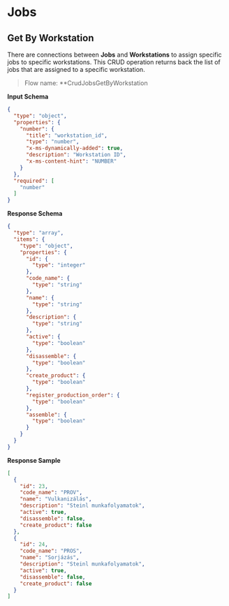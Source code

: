 # Jobs

## Get By Workstation

There are connections between **Jobs** and **Workstations** to assign specific
jobs to specific workstations. This CRUD operation returns back the list of jobs
that are assigned to a specific workstation.

> Flow name: **CrudJobsGetByWorkstation

**Input Schema**

```json
{
  "type": "object",
  "properties": {
    "number": {
      "title": "workstation_id",
      "type": "number",
      "x-ms-dynamically-added": true,
      "description": "Workstation ID",
      "x-ms-content-hint": "NUMBER"
    }
  },
  "required": [
    "number"
  ]
}
```

**Response Schema**

```json
{
  "type": "array",
  "items": {
    "type": "object",
    "properties": {
      "id": {
        "type": "integer"
      },
      "code_name": {
        "type": "string"
      },
      "name": {
        "type": "string"
      },
      "description": {
        "type": "string"
      },
      "active": {
        "type": "boolean"
      },
      "disassemble": {
        "type": "boolean"
      },
      "create_product": {
        "type": "boolean"
      },
      "register_production_order": {
        "type": "boolean"
      },
      "assemble": {
        "type": "boolean"
      }
    }
  }
}
```

**Response Sample**

```json
[
  {
    "id": 23,
    "code_name": "PROV",
    "name": "Vulkanizálás",
    "description": "Steinl munkafolyamatok",
    "active": true,
    "disassemble": false,
    "create_product": false
  },
  {
    "id": 24,
    "code_name": "PROS",
    "name": "Sorjázás",
    "description": "Steinl munkafolyamatok",
    "active": true,
    "disassemble": false,
    "create_product": false
  }
]
```